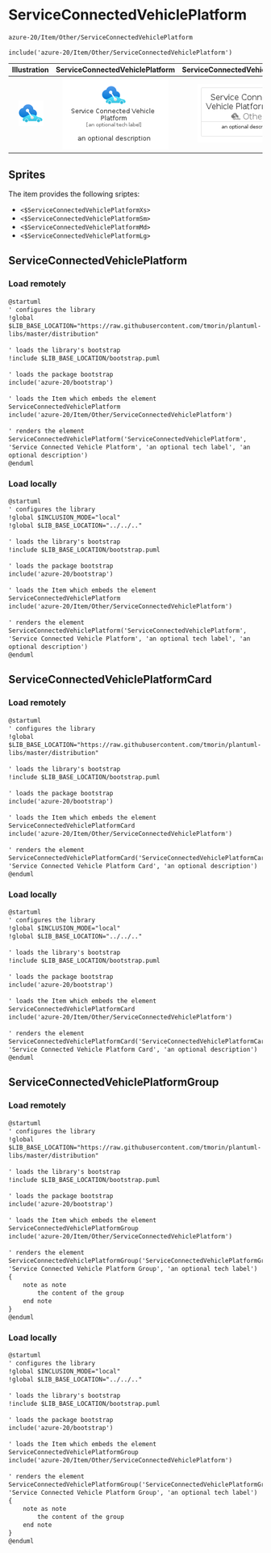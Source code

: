 # ServiceConnectedVehiclePlatform


```text
azure-20/Item/Other/ServiceConnectedVehiclePlatform
```

```text
include('azure-20/Item/Other/ServiceConnectedVehiclePlatform')
```



| Illustration | ServiceConnectedVehiclePlatform | ServiceConnectedVehiclePlatformCard | ServiceConnectedVehiclePlatformGroup |
| :---: | :---: | :---: | :---: |
| ![illustration for Illustration](../../../azure-20/Item/Other/ServiceConnectedVehiclePlatform.png) | ![illustration for ServiceConnectedVehiclePlatform](../../../azure-20/Item/Other/ServiceConnectedVehiclePlatform.Local.png) | ![illustration for ServiceConnectedVehiclePlatformCard](../../../azure-20/Item/Other/ServiceConnectedVehiclePlatformCard.Local.png) | ![illustration for ServiceConnectedVehiclePlatformGroup](../../../azure-20/Item/Other/ServiceConnectedVehiclePlatformGroup.Local.png) |



## Sprites
The item provides the following sriptes:

- `<$ServiceConnectedVehiclePlatformXs>`
- `<$ServiceConnectedVehiclePlatformSm>`
- `<$ServiceConnectedVehiclePlatformMd>`
- `<$ServiceConnectedVehiclePlatformLg>`





## ServiceConnectedVehiclePlatform

### Load remotely
```plantuml
@startuml
' configures the library
!global $LIB_BASE_LOCATION="https://raw.githubusercontent.com/tmorin/plantuml-libs/master/distribution"

' loads the library's bootstrap
!include $LIB_BASE_LOCATION/bootstrap.puml

' loads the package bootstrap
include('azure-20/bootstrap')

' loads the Item which embeds the element ServiceConnectedVehiclePlatform
include('azure-20/Item/Other/ServiceConnectedVehiclePlatform')

' renders the element
ServiceConnectedVehiclePlatform('ServiceConnectedVehiclePlatform', 'Service Connected Vehicle Platform', 'an optional tech label', 'an optional description')
@enduml
```

### Load locally
```plantuml
@startuml
' configures the library
!global $INCLUSION_MODE="local"
!global $LIB_BASE_LOCATION="../../.."

' loads the library's bootstrap
!include $LIB_BASE_LOCATION/bootstrap.puml

' loads the package bootstrap
include('azure-20/bootstrap')

' loads the Item which embeds the element ServiceConnectedVehiclePlatform
include('azure-20/Item/Other/ServiceConnectedVehiclePlatform')

' renders the element
ServiceConnectedVehiclePlatform('ServiceConnectedVehiclePlatform', 'Service Connected Vehicle Platform', 'an optional tech label', 'an optional description')
@enduml
```

## ServiceConnectedVehiclePlatformCard

### Load remotely
```plantuml
@startuml
' configures the library
!global $LIB_BASE_LOCATION="https://raw.githubusercontent.com/tmorin/plantuml-libs/master/distribution"

' loads the library's bootstrap
!include $LIB_BASE_LOCATION/bootstrap.puml

' loads the package bootstrap
include('azure-20/bootstrap')

' loads the Item which embeds the element ServiceConnectedVehiclePlatformCard
include('azure-20/Item/Other/ServiceConnectedVehiclePlatform')

' renders the element
ServiceConnectedVehiclePlatformCard('ServiceConnectedVehiclePlatformCard', 'Service Connected Vehicle Platform Card', 'an optional description')
@enduml
```

### Load locally
```plantuml
@startuml
' configures the library
!global $INCLUSION_MODE="local"
!global $LIB_BASE_LOCATION="../../.."

' loads the library's bootstrap
!include $LIB_BASE_LOCATION/bootstrap.puml

' loads the package bootstrap
include('azure-20/bootstrap')

' loads the Item which embeds the element ServiceConnectedVehiclePlatformCard
include('azure-20/Item/Other/ServiceConnectedVehiclePlatform')

' renders the element
ServiceConnectedVehiclePlatformCard('ServiceConnectedVehiclePlatformCard', 'Service Connected Vehicle Platform Card', 'an optional description')
@enduml
```

## ServiceConnectedVehiclePlatformGroup

### Load remotely
```plantuml
@startuml
' configures the library
!global $LIB_BASE_LOCATION="https://raw.githubusercontent.com/tmorin/plantuml-libs/master/distribution"

' loads the library's bootstrap
!include $LIB_BASE_LOCATION/bootstrap.puml

' loads the package bootstrap
include('azure-20/bootstrap')

' loads the Item which embeds the element ServiceConnectedVehiclePlatformGroup
include('azure-20/Item/Other/ServiceConnectedVehiclePlatform')

' renders the element
ServiceConnectedVehiclePlatformGroup('ServiceConnectedVehiclePlatformGroup', 'Service Connected Vehicle Platform Group', 'an optional tech label') {
    note as note
        the content of the group
    end note
}
@enduml
```

### Load locally
```plantuml
@startuml
' configures the library
!global $INCLUSION_MODE="local"
!global $LIB_BASE_LOCATION="../../.."

' loads the library's bootstrap
!include $LIB_BASE_LOCATION/bootstrap.puml

' loads the package bootstrap
include('azure-20/bootstrap')

' loads the Item which embeds the element ServiceConnectedVehiclePlatformGroup
include('azure-20/Item/Other/ServiceConnectedVehiclePlatform')

' renders the element
ServiceConnectedVehiclePlatformGroup('ServiceConnectedVehiclePlatformGroup', 'Service Connected Vehicle Platform Group', 'an optional tech label') {
    note as note
        the content of the group
    end note
}
@enduml
```


